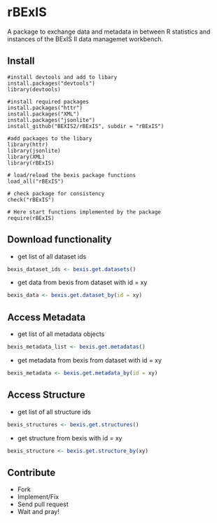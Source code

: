 # rBExIS

A package to exchange data and metadata in between R statistics and instances
of the BExIS II data managemet workbench.

## Install

```
#install devtools and add to libary
install.packages("devtools")
library(devtools)

#install required packages
install.packages("httr")
install.packages("XML")
install.packages("jsonlite")
install_github("BEXIS2/rBExIS", subdir = "rBExIS")

#add packages to the libary
library(httr)
library(jsonlite)
library(XML)
library(rBExIS)

# load/reload the bexis package functions
load_all("rBExIS")

# check package for consistency
check("rBExIS")

# Here start functions implemented by the package
require(rBExIS)

```

## Download functionality

* get list of all dataset ids
```r
bexis_dataset_ids <- bexis.get.datasets()
```
* get data from bexis from dataset with id = xy
```r
bexis_data <- bexis.get.dataset_by(id = xy)
```

## Access Metadata

* get list of all metadata objects
```r
bexis_metadata_list <- bexis.get.metadatas()
```
* get metadata from bexis from dataset with id = xy
```r
bexis_metadata <- bexis.get.metadata_by(id = xy)
```

## Access Structure

* get list of all structure ids
```r
bexis_structures <- bexis.get.structures()
```
* get structure from bexis with id = xy
```r
bexis_structure <- bexis.get.structure_by(xy)
```


## Contribute

* Fork
* Implement/Fix
* Send pull request
* Wait and pray!

